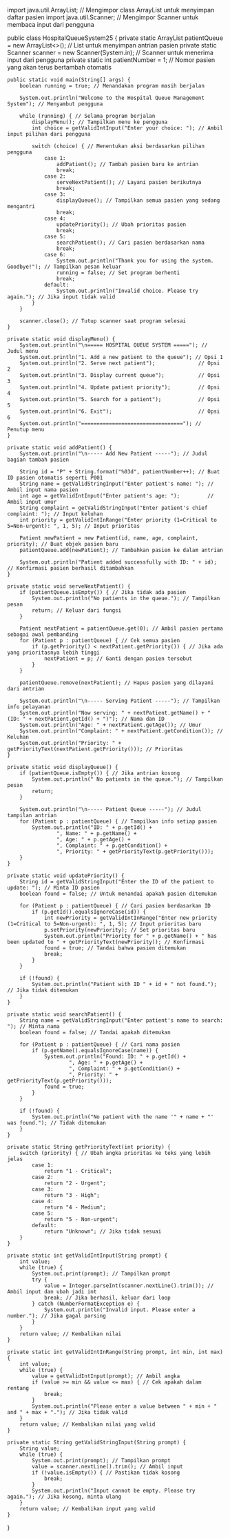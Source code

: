import java.util.ArrayList; // Mengimpor class ArrayList untuk menyimpan daftar pasien
import java.util.Scanner;   // Mengimpor Scanner untuk membaca input dari pengguna

public class HospitalQueueSystem25 {
    private static ArrayList<Patient> patientQueue = new ArrayList<>(); // List untuk menyimpan antrian pasien
    private static Scanner scanner = new Scanner(System.in);            // Scanner untuk menerima input dari pengguna
    private static int patientNumber = 1;                                // Nomor pasien yang akan terus bertambah otomatis

    public static void main(String[] args) {
        boolean running = true; // Menandakan program masih berjalan

        System.out.println("Welcome to the Hospital Queue Management System"); // Menyambut pengguna

        while (running) { // Selama program berjalan
            displayMenu(); // Tampilkan menu ke pengguna
            int choice = getValidIntInput("Enter your choice: "); // Ambil input pilihan dari pengguna

            switch (choice) { // Menentukan aksi berdasarkan pilihan pengguna
                case 1:
                    addPatient(); // Tambah pasien baru ke antrian
                    break;
                case 2:
                    serveNextPatient(); // Layani pasien berikutnya
                    break;
                case 3:
                    displayQueue(); // Tampilkan semua pasien yang sedang mengantri
                    break;
                case 4:
                    updatePriority(); // Ubah prioritas pasien
                    break;
                case 5:
                    searchPatient(); // Cari pasien berdasarkan nama
                    break;
                case 6:
                    System.out.println("Thank you for using the system. Goodbye!"); // Tampilkan pesan keluar
                    running = false; // Set program berhenti
                    break;
                default:
                    System.out.println("Invalid choice. Please try again."); // Jika input tidak valid
            }
        }

        scanner.close(); // Tutup scanner saat program selesai
    }

    private static void displayMenu() {
        System.out.println("\n===== HOSPITAL QUEUE SYSTEM ====="); // Judul menu
        System.out.println("1. Add a new patient to the queue"); // Opsi 1
        System.out.println("2. Serve next patient");              // Opsi 2
        System.out.println("3. Display current queue");           // Opsi 3
        System.out.println("4. Update patient priority");         // Opsi 4
        System.out.println("5. Search for a patient");            // Opsi 5
        System.out.println("6. Exit");                            // Opsi 6
        System.out.println("================================="); // Penutup menu
    }

    private static void addPatient() {
        System.out.println("\n----- Add New Patient -----"); // Judul bagian tambah pasien

        String id = "P" + String.format("%03d", patientNumber++); // Buat ID pasien otomatis seperti P001
        String name = getValidStringInput("Enter patient's name: "); // Ambil input nama pasien
        int age = getValidIntInput("Enter patient's age: ");         // Ambil input umur
        String complaint = getValidStringInput("Enter patient's chief complaint: "); // Input keluhan
        int priority = getValidIntInRange("Enter priority (1=Critical to 5=Non-urgent): ", 1, 5); // Input prioritas

        Patient newPatient = new Patient(id, name, age, complaint, priority); // Buat objek pasien baru
        patientQueue.add(newPatient); // Tambahkan pasien ke dalam antrian

        System.out.println("Patient added successfully with ID: " + id); // Konfirmasi pasien berhasil ditambahkan
    }

    private static void serveNextPatient() {
        if (patientQueue.isEmpty()) { // Jika tidak ada pasien
            System.out.println("No patients in the queue."); // Tampilkan pesan
            return; // Keluar dari fungsi
        }

        Patient nextPatient = patientQueue.get(0); // Ambil pasien pertama sebagai awal pembanding
        for (Patient p : patientQueue) { // Cek semua pasien
            if (p.getPriority() < nextPatient.getPriority()) { // Jika ada yang prioritasnya lebih tinggi
                nextPatient = p; // Ganti dengan pasien tersebut
            }
        }

        patientQueue.remove(nextPatient); // Hapus pasien yang dilayani dari antrian

        System.out.println("\n----- Serving Patient -----"); // Tampilkan info pelayanan
        System.out.println("Now serving: " + nextPatient.getName() + " (ID: " + nextPatient.getId() + ")"); // Nama dan ID
        System.out.println("Age: " + nextPatient.getAge()); // Umur
        System.out.println("Complaint: " + nextPatient.getCondition()); // Keluhan
        System.out.println("Priority: " + getPriorityText(nextPatient.getPriority())); // Prioritas
    }

    private static void displayQueue() {
        if (patientQueue.isEmpty()) { // Jika antrian kosong
            System.out.println(" No patients in the queue."); // Tampilkan pesan
            return;
        }

        System.out.println("\n----- Patient Queue -----"); // Judul tampilan antrian
        for (Patient p : patientQueue) { // Tampilkan info setiap pasien
            System.out.println("ID: " + p.getId() +
                    ", Name: " + p.getName() +
                    ", Age: " + p.getAge() +
                    ", Complaint: " + p.getCondition() +
                    ", Priority: " + getPriorityText(p.getPriority()));
        }
    }

    private static void updatePriority() {
        String id = getValidStringInput("Enter the ID of the patient to update: "); // Minta ID pasien
        boolean found = false; // Untuk menandai apakah pasien ditemukan

        for (Patient p : patientQueue) { // Cari pasien berdasarkan ID
            if (p.getId().equalsIgnoreCase(id)) {
                int newPriority = getValidIntInRange("Enter new priority (1=Critical to 5=Non-urgent): ", 1, 5); // Input prioritas baru
                p.setPriority(newPriority); // Set prioritas baru
                System.out.println("Priority for " + p.getName() + " has been updated to " + getPriorityText(newPriority)); // Konfirmasi
                found = true; // Tandai bahwa pasien ditemukan
                break;
            }
        }

        if (!found) {
            System.out.println("Patient with ID " + id + " not found."); // Jika tidak ditemukan
        }
    }

    private static void searchPatient() {
        String name = getValidStringInput("Enter patient's name to search: "); // Minta nama
        boolean found = false; // Tandai apakah ditemukan

        for (Patient p : patientQueue) { // Cari nama pasien
            if (p.getName().equalsIgnoreCase(name)) {
                System.out.println("Found: ID: " + p.getId() +
                        ", Age: " + p.getAge() +
                        ", Complaint: " + p.getCondition() +
                        ", Priority: " + getPriorityText(p.getPriority()));
                found = true;
            }
        }

        if (!found) {
            System.out.println("No patient with the name '" + name + "' was found."); // Tidak ditemukan
        }
    }

    private static String getPriorityText(int priority) {
        switch (priority) { // Ubah angka prioritas ke teks yang lebih jelas
            case 1:
                return "1 - Critical";
            case 2:
                return "2 - Urgent";
            case 3:
                return "3 - High";
            case 4:
                return "4 - Medium";
            case 5:
                return "5 - Non-urgent";
            default:
                return "Unknown"; // Jika tidak sesuai
        }
    }

    private static int getValidIntInput(String prompt) {
        int value;
        while (true) {
            System.out.print(prompt); // Tampilkan prompt
            try {
                value = Integer.parseInt(scanner.nextLine().trim()); // Ambil input dan ubah jadi int
                break; // Jika berhasil, keluar dari loop
            } catch (NumberFormatException e) {
                System.out.println("Invalid input. Please enter a number."); // Jika gagal parsing
            }
        }
        return value; // Kembalikan nilai
    }

    private static int getValidIntInRange(String prompt, int min, int max) {
        int value;
        while (true) {
            value = getValidIntInput(prompt); // Ambil angka
            if (value >= min && value <= max) { // Cek apakah dalam rentang
                break;
            }
            System.out.println("Please enter a value between " + min + " and " + max + "."); // Jika tidak valid
        }
        return value; // Kembalikan nilai yang valid
    }

    private static String getValidStringInput(String prompt) {
        String value;
        while (true) {
            System.out.print(prompt); // Tampilkan prompt
            value = scanner.nextLine().trim(); // Ambil input
            if (!value.isEmpty()) { // Pastikan tidak kosong
                break;
            }
            System.out.println("Input cannot be empty. Please try again."); // Jika kosong, minta ulang
        }
        return value; // Kembalikan input yang valid
    }
}
